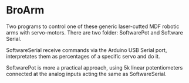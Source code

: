 # BroArm

Two programs to control one of these generic laser-cutted MDF robotic arms with servo-motors. There are two folder: SoftwarePot and Software Serial.

SoftwareSerial receive commands via the Arduino USB Serial port, interpretates them as percentages of a specific servo and do it. 

SoftwarePot is more a practical approach, using 5k linear potentiometers connected at the analog inputs acting the same as SoftwareSerial.
